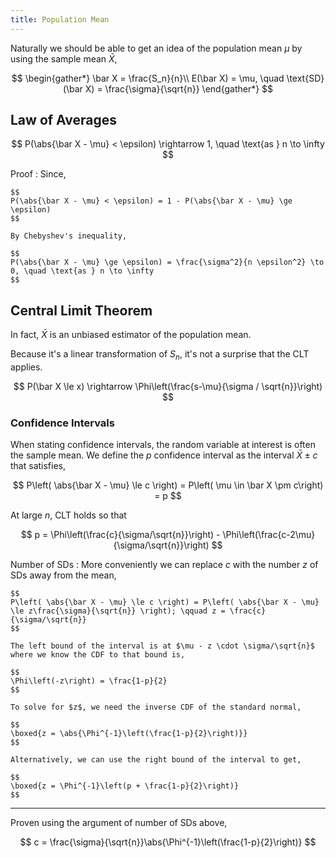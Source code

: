 ```yaml
---
title: Population Mean
---
```


Naturally we should be able to get an idea of the population mean $\mu$ by using the sample mean $\bar X$,

$$
\begin{gather*}
\bar X = \frac{S_n}{n}\\
E(\bar X) = \mu, \quad \text{SD}(\bar X) = \frac{\sigma}{\sqrt{n}}
\end{gather*}
$$


## Law of Averages

$$
P(\abs{\bar X - \mu} < \epsilon) \rightarrow 1, \quad \text{as } n \to \infty
$$

Proof
: Since,

	$$
	P(\abs{\bar X - \mu} < \epsilon) = 1 - P(\abs{\bar X - \mu} \ge \epsilon)
	$$

	By Chebyshev's inequality,

	$$
	P(\abs{\bar X - \mu} \ge \epsilon) = \frac{\sigma^2}{n \epsilon^2} \to 0, \quad \text{as } n \to \infty
	$$



## Central Limit Theorem

In fact, $\bar X$ is an unbiased estimator of the population mean.

Because it's a linear transformation of $S_n$, it's not a surprise that the CLT applies.

$$
P(\bar X \le x) \rightarrow \Phi\left(\frac{s-\mu}{\sigma / \sqrt{n}}\right)
$$

### Confidence Intervals

When stating confidence intervals, the random variable at interest is often the sample mean. We define the $p$ confidence interval as the interval $\bar X \pm c$ that satisfies,

$$
P\left( \abs{\bar X - \mu} \le c \right) = P\left( \mu \in \bar X \pm c\right) = p
$$

At large $n$, CLT holds so that

$$
p = \Phi\left(\frac{c}{\sigma/\sqrt{n}}\right) - \Phi\left(\frac{c-2\mu}{\sigma/\sqrt{n}}\right)
$$

Number of SDs
: More conveniently we can replace $c$ with the number $z$ of SDs away from the mean,

	$$
	P\left( \abs{\bar X - \mu} \le c \right) = P\left( \abs{\bar X - \mu} \le z\frac{\sigma}{\sqrt{n}} \right); \qquad z = \frac{c}{\sigma/\sqrt{n}}
	$$

	The left bound of the interval is at $\mu - z \cdot \sigma/\sqrt{n}$ where we know the CDF to that bound is,

	$$
	\Phi\left(-z\right) = \frac{1-p}{2}
	$$

	To solve for $z$, we need the inverse CDF of the standard normal,

	$$
	\boxed{z = \abs{\Phi^{-1}\left(\frac{1-p}{2}\right)}}
	$$

	Alternatively, we can use the right bound of the interval to get,

	$$
	\boxed{z = \Phi^{-1}\left(p + \frac{1-p}{2}\right)}
	$$

---

Proven using the argument of number of SDs above,

$$
c = \frac{\sigma}{\sqrt{n}}\abs{\Phi^{-1}\left(\frac{1-p}{2}\right)}
$$